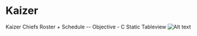 # Kaizer
Kaizer Chiefs Roster + Schedule
-- Objective - C Static Tableview 
![Alt text](https://www.ithimba365.win/kchiefs/images/home.png "Optional title")<!-- .element height="5%" width="5%" -->
